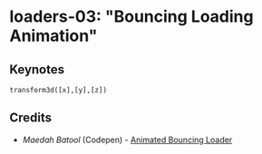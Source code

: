 # loaders-03: "Bouncing Loading Animation"

## Keynotes

`transform3d([x],[y],[z])`

## Credits

- _Maedah Batool_ (Codepen) - [Animated Bouncing Loader](https://codepen.io/MaedahBatool/pen/wZxMjZ?editors=1100)
